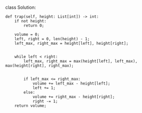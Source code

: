 


class Solution:

    def trap(self, height: List[int]) -> int:
        if not height:
            return 0;
        
        volume = 0;
        left, right = 0, len(height) - 1;
        left_max, right_max = height[left], height[right];
            
        
        while left < right:
            left_max, right_max = max(height[left], left_max), max(height[right], right_max);
            
            
            if left_max <= right_max:
                volume += left_max - height[left];
                left += 1;
            else:
                volume += right_max - height[right];
                right -= 1;
        return volume;
